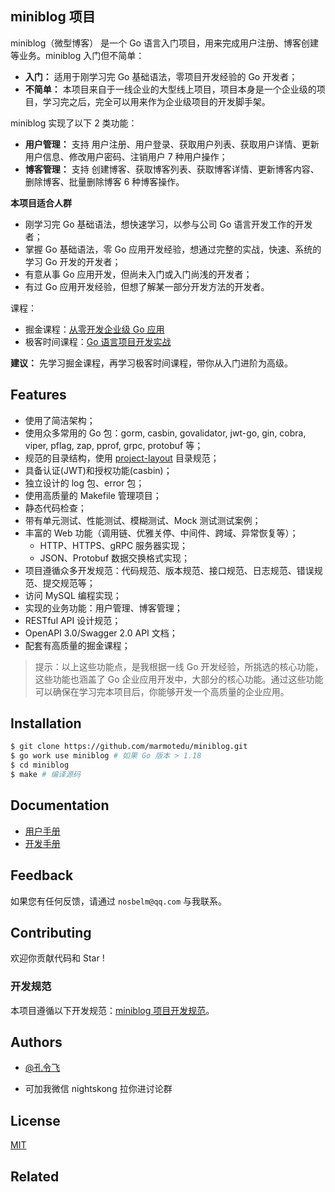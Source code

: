 ## miniblog 项目

miniblog（微型博客） 是一个 Go 语言入门项目，用来完成用户注册、博客创建等业务。miniblog 入门但不简单：

- **入门：** 适用于刚学习完 Go 基础语法，零项目开发经验的 Go 开发者；
- **不简单：** 本项目来自于一线企业的大型线上项目，项目本身是一个企业级的项目，学习完之后，完全可以用来作为企业级项目的开发脚手架。

miniblog 实现了以下 2 类功能：
- **用户管理：** 支持 用户注册、用户登录、获取用户列表、获取用户详情、更新用户信息、修改用户密码、注销用户 7 种用户操作；
- **博客管理：** 支持 创建博客、获取博客列表、获取博客详情、更新博客内容、删除博客、批量删除博客 6 种博客操作。

**本项目适合人群**

- 刚学习完 Go 基础语法，想快速学习，以参与公司 Go 语言开发工作的开发者；
- 掌握 Go 基础语法，零 Go 应用开发经验，想通过完整的实战，快速、系统的学习 Go 开发的开发者；
- 有意从事 Go 应用开发，但尚未入门或入门尚浅的开发者；
- 有过 Go 应用开发经验，但想了解某一部分开发方法的开发者。

课程：

- 掘金课程：[从零开发企业级 Go 应用](https://juejin.cn/book/7176608782871429175)
- 极客时间课程：[Go 语言项目开发实战](https://time.geekbang.org/column/intro/100079601?tab=intro)

**建议：** 先学习掘金课程，再学习极客时间课程，带你从入门进阶为高级。

## Features

- 使用了简洁架构；
- 使用众多常用的 Go 包：gorm, casbin, govalidator, jwt-go, gin, cobra, viper, pflag, zap, pprof, grpc, protobuf 等；
- 规范的目录结构，使用 [project-layout](https://github.com/golang-standards/project-layout) 目录规范；
- 具备认证(JWT)和授权功能(casbin)；
- 独立设计的 log 包、error 包；
- 使用高质量的 Makefile 管理项目；
- 静态代码检查；
- 带有单元测试、性能测试、模糊测试、Mock 测试测试案例；
- 丰富的 Web 功能（调用链、优雅关停、中间件、跨域、异常恢复等）；
  - HTTP、HTTPS、gRPC 服务器实现；
  - JSON、Protobuf 数据交换格式实现；
- 项目遵循众多开发规范：代码规范、版本规范、接口规范、日志规范、错误规范、提交规范等；
- 访问 MySQL 编程实现；
- 实现的业务功能：用户管理、博客管理；
- RESTful API 设计规范；
- OpenAPI 3.0/Swagger 2.0 API 文档；
- 配套有高质量的掘金课程；

> 提示：以上这些功能点，是我根据一线 Go 开发经验，所挑选的核心功能，这些功能也涵盖了 Go 企业应用开发中，大部分的核心功能。通过这些功能可以确保在学习完本项目后，你能够开发一个高质量的企业应用。

## Installation

```bash
$ git clone https://github.com/marmotedu/miniblog.git
$ go work use miniblog # 如果 Go 版本 > 1.18
$ cd miniblog
$ make # 编译源码
```

## Documentation

- [用户手册](./docs/guide/zh-CN/README.md)
- [开发手册](./docs/devel/zh-CN/README.md)

## Feedback

如果您有任何反馈，请通过 `nosbelm@qq.com` 与我联系。

## Contributing

欢迎你贡献代码和 Star !

### 开发规范

本项目遵循以下开发规范：[miniblog 项目开发规范](./docs/devel/zh-CN/conversions/README.md)。

## Authors

- [@孔令飞](https://www.github.com/colin404)

- 可加我微信 nightskong 拉你进讨论群

## License

[MIT](https://choosealicense.com/licenses/mit/)

## Related
